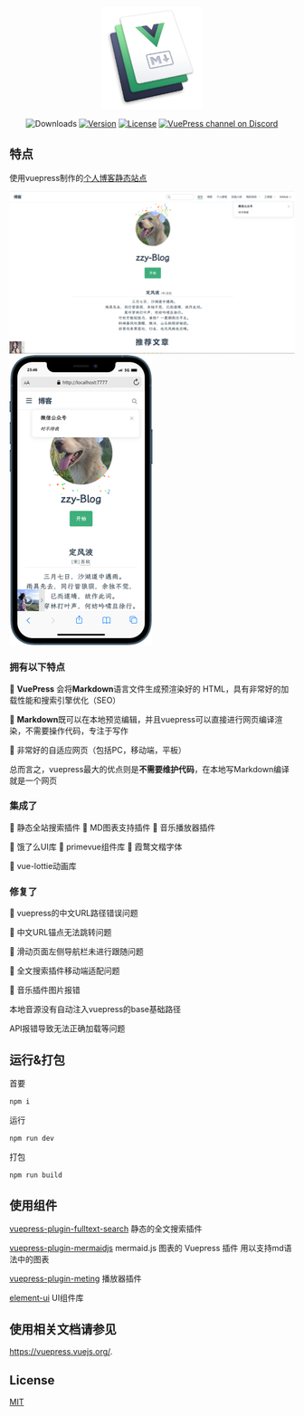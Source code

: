 <p align="center">
  <a href="https://vuepress.vuejs.org/" target="_blank">
    <img width="180" src="https://raw.githubusercontent.com/vuejs/vuepress/master/packages/docs/docs/.vuepress/public/hero.png" alt="logo">
  </a>
</p>

<p align="center">
 <img src="https://img.shields.io/npm/dm/vuepress.svg" alt="Downloads"></a>
  <a href="https://www.npmjs.com/package/vuepress"><img src="https://img.shields.io/npm/v/vuepress.svg" alt="Version"></a>
  <a href="https://github.com/vuejs/vuepress/blob/master/LICENSE"><img src="https://img.shields.io/npm/l/vuepress.svg" alt="License"></a>
  <a href="https://discordapp.com/invite/HBherRA"><img src="https://img.shields.io/badge/Discord-join%20chat-738bd7.svg" alt="VuePress channel on Discord"></a>
</p>

## 特点

使用vuepress制作的[个人博客静态站点](http://www.zhangzhiyu.live:8900/vuepress/)

<img src="image/image-20230118234352571.png" alt="image-20230118234352571" style="zoom:50%;" />

<img src="image/mobile.png" alt="mobile" style="zoom:50%;" />

### 拥有以下特点

**:gift_heart:** **VuePress** 会将**Markdown**语言文件生成预渲染好的 HTML，具有非常好的加载性能和搜索引擎优化（SEO）

**:gift_heart:** **Markdown**既可以在本地预览编辑，并且vuepress可以直接进行网页编译渲染，不需要操作代码，专注于写作

**:gift_heart:** 非常好的自适应网页（包括PC，移动端，平板）

总而言之，vuepress最大的优点则是**不需要维护代码**，在本地写Markdown编译就是一个网页

### 集成了

**:gift_heart:** 静态全站搜索插件 **:gift_heart:** MD图表支持插件 **:gift_heart:** 音乐播放器插件 

**:gift_heart:** 饿了么UI库 **:gift_heart:** primevue组件库 **:gift_heart:** 霞鹜文楷字体

**:gift_heart:** vue-lottie动画库

### 修复了

**:gift_heart:** vuepress的中文URL路径错误问题 

**:gift_heart:** 中文URL锚点无法跳转问题 

**:gift_heart:** 滑动页面左侧导航栏未进行跟随问题 

**:gift_heart:** 全文搜索插件移动端适配问题 

**:gift_heart:** 音乐插件图片报错

本地音源没有自动注入vuepress的base基础路径

API报错导致无法正确加载等问题



## 运行&打包

首要

```bash
npm i
```

运行

```bash
npm run dev
```

打包

```bash
npm run build
```



## 使用组件

[vuepress-plugin-fulltext-search](https://github.com/leo-buneev/vuepress-plugin-fulltext-search) 静态的全文搜索插件

[vuepress-plugin-mermaidjs](https://github.com/eFrane/vuepress-plugin-mermaidjs) mermaid.js 图表的 Vuepress 插件 用以支持md语法中的图表

[vuepress-plugin-meting](https://github.com/moefyit/vuepress-plugin-meting) 播放器插件

[element-ui](https://element.eleme.cn/#/zh-CN/component/installation) UI组件库



## 使用相关文档请参见

 https://vuepress.vuejs.org/.



## License

[MIT](https://github.com/vuejs/vuepress/blob/master/LICENSE)
